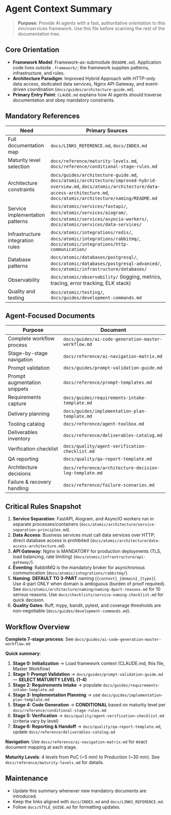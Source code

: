 # Agent Context Summary

> **Purpose**: Provide AI agents with a fast, authoritative orientation to this microservices framework. Use this file before scanning the rest of the documentation tree.

## Core Orientation

- **Framework Model**: Framework-as-submodule (`README.md`). Application code lives outside `.framework/`; the framework supplies patterns, infrastructure, and rules.
- **Architecture Paradigm**: Improved Hybrid Approach with HTTP-only data access, dedicated data services, Nginx API Gateway, and event-driven coordination (`docs/guides/architecture-guide.md`).
- **Primary Entry Point**: `CLAUDE.md` explains how AI agents should traverse documentation and obey mandatory constraints.

## Mandatory References

| Need | Primary Sources |
|------|-----------------|
| Full documentation map | `docs/LINKS_REFERENCE.md`, `docs/INDEX.md` |
| Maturity level selection | `docs/reference/maturity-levels.md`, `docs/reference/conditional-stage-rules.md` |
| Architecture constraints | `docs/guides/architecture-guide.md`, `docs/atomic/architecture/improved-hybrid-overview.md`, `docs/atomic/architecture/data-access-architecture.md`, `docs/atomic/architecture/naming/README.md` |
| Service implementation patterns | `docs/atomic/services/fastapi/`, `docs/atomic/services/aiogram/`, `docs/atomic/services/asyncio-workers/`, `docs/atomic/services/data-services/` |
| Infrastructure integration rules | `docs/atomic/integrations/redis/`, `docs/atomic/integrations/rabbitmq/`, `docs/atomic/integrations/http-communication/` |
| Database patterns | `docs/atomic/databases/postgresql/`, `docs/atomic/databases/postgresql-advanced/`, `docs/atomic/infrastructure/databases/` |
| Observability | `docs/atomic/observability/` (logging, metrics, tracing, error tracking, ELK stack) |
| Quality and testing | `docs/atomic/testing/`, `docs/guides/development-commands.md` |

## Agent-Focused Documents

| Purpose | Document |
|---------|----------|
| Complete workflow process | `docs/guides/ai-code-generation-master-workflow.md` |
| Stage-by-stage navigation | `docs/reference/ai-navigation-matrix.md` |
| Prompt validation | `docs/guides/prompt-validation-guide.md` |
| Prompt augmentation snippets | `docs/reference/prompt-templates.md` |
| Requirements capture | `docs/guides/requirements-intake-template.md` |
| Delivery planning | `docs/guides/implementation-plan-template.md` |
| Tooling catalog | `docs/reference/agent-toolbox.md` |
| Deliverables inventory | `docs/reference/deliverables-catalog.md` |
| Verification checklist | `docs/quality/agent-verification-checklist.md` |
| QA reporting | `docs/quality/qa-report-template.md` |
| Architecture decisions | `docs/reference/architecture-decision-log-template.md` |
| Failure & recovery handling | `docs/reference/failure-scenarios.md` |

## Critical Rules Snapshot

1. **Service Separation**: FastAPI, Aiogram, and AsyncIO workers run in separate processes/containers (`docs/atomic/architecture/service-separation-principles.md`).
2. **Data Access**: Business services must call data services over HTTP; direct database access is prohibited (`docs/atomic/architecture/data-access-architecture.md`).
3. **API Gateway**: Nginx is MANDATORY for production deployments (TLS, load balancing, rate limiting) (`docs/atomic/infrastructure/api-gateway/`).
4. **Eventing**: RabbitMQ is the mandatory broker for asynchronous communication (`docs/atomic/integrations/rabbitmq/`).
5. **Naming**: **DEFAULT TO 3-PART** naming (`{context}_{domain}_{type}`). Use 4-part ONLY when domain is ambiguous (burden of proof required). See `docs/atomic/architecture/naming/naming-4part-reasons.md` for 10 serious reasons. Use `docs/checklists/service-naming-checklist.md` for quick decision.
6. **Quality Gates**: Ruff, mypy, bandit, pytest, and coverage thresholds are non-negotiable (`docs/guides/development-commands.md`).

## Workflow Overview

**Complete 7-stage process**: See `docs/guides/ai-code-generation-master-workflow.md`

**Quick summary**:
1. **Stage 0: Initialization** → Load framework context (CLAUDE.md, this file, Master Workflow)
2. **Stage 1: Prompt Validation** → `docs/guides/prompt-validation-guide.md` — **SELECT MATURITY LEVEL (1-4)**
3. **Stage 2: Requirements Intake** → populate `docs/guides/requirements-intake-template.md`
4. **Stage 3: Implementation Planning** → use `docs/guides/implementation-plan-template.md`
5. **Stage 4: Code Generation** → **CONDITIONAL** based on maturity level per `docs/reference/conditional-stage-rules.md`
6. **Stage 5: Verification** → `docs/quality/agent-verification-checklist.md` (criteria vary by level)
7. **Stage 6: Reporting & Handoff** → `docs/quality/qa-report-template.md`, update `docs/reference/deliverables-catalog.md`

**Navigation**: Use `docs/reference/ai-navigation-matrix.md` for exact document mapping at each stage.

**Maturity Levels**: 4 levels from PoC (~5 min) to Production (~30 min). See `docs/reference/maturity-levels.md` for details.

## Maintenance

- Update this summary whenever new mandatory documents are introduced.
- Keep the links aligned with `docs/INDEX.md` and `docs/LINKS_REFERENCE.md`.
- Follow `docs/STYLE_GUIDE.md` for formatting updates.
